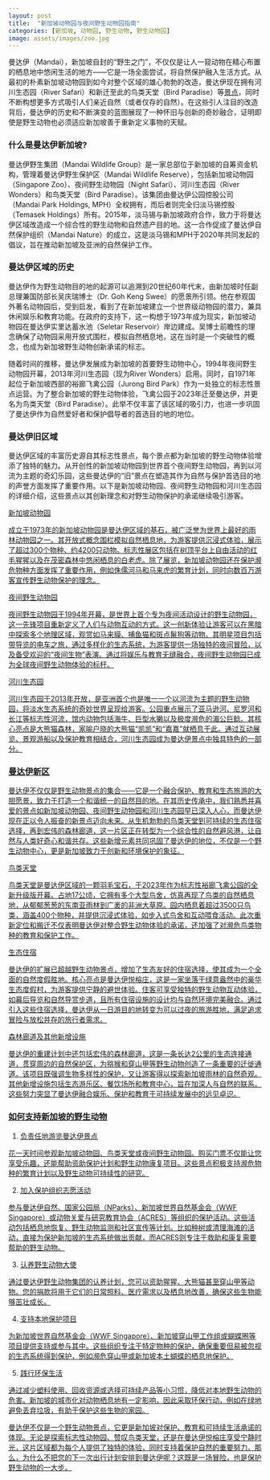 ```yaml
---
layout: post
title:  "新加坡动物园与夜间野生动物园指南"
categories: [新加坡, 动物园, 野生动物, 野生动物园]
image: assets/images/zoo.jpg
---
```


曼达伊（Mandai），新加坡自封的“野生之门”，不仅仅是让人一窥动物在精心布置的栖息地中悠闲生活的地方——它是一场全面尝试，将自然保护融入生活方式。从最初的朴素新加坡动物园到如今对整个区域的雄心勃勃的改造，曼达伊现在拥有河川生态园（River Safari）和新迁至此的鸟类天堂（Bird Paradise）等[景点](https://fromhktosg.github.io/zh/singapore-travel-itinerary/)，同时不断构想更多方式吸引人们亲近自然（或者仅存的自然）。在这些引人注目的改造背后，曼达伊的历史和不断演变的蓝图展现了一种怀旧与创新的奇妙融合，证明即使是野生动物也必须适应新加坡善于重新定义事物的天赋。

### 什么是曼达伊新加坡?

曼达伊野生集团（Mandai Wildlife Group）是一家总部位于新加坡的自筹资金机构，管理着曼达伊野生保护区（Mandai Wildlife Reserve），包括新加坡动物园（Singapore Zoo）、夜间野生动物园（Night Safari）、河川生态园（River Wonders）和鸟类天堂（Bird Paradise）。该集团由曼达伊公园控股公司（Mandai Park Holdings, MPH）全权拥有，而后者则完全归淡马锡控股（Temasek Holdings）所有。2015年，淡马锡与新加坡政府合作，致力于将曼达伊区域改造成一个综合性的野生动物和自然遗产目的地。这一合作促成了曼达伊自然保护组织（Mandai Nature）的成立，这是淡马锡和MPH于2020年共同发起的倡议，旨在推动新加坡及亚洲的自然保护工作。

### 曼达伊区域的历史

曼达伊作为野生动物目的地的起源可以追溯到20世纪60年代末，由新加坡时任副总理兼国防部长吴庆瑞博士（Dr. Goh Keng Swee）的愿景所引领。他在参观国外著名动物园后，受到启发，看到了在新加坡建立一个世界级动物园的潜力，兼具休闲娱乐和教育功能。在政府的支持下，这一构想于1973年成为现实，新加坡动物园在曼达伊实里达蓄水池（Seletar Reservoir）岸边建成。吴博士前瞻性的理念确保了动物园采用开放式围栏，模拟自然栖息地，这在当时是一个突破性的概念，也成为新加坡野生动物创新承诺的标志。

随着时间的推移，曼达伊发展成为新加坡的首要野生动物中心，1994年夜间野生动物园开幕，2013年河川生态园（现为River Wonders）启用。同时，自1971年起位于新加坡西部的裕廊飞禽公园（Jurong Bird Park）作为一处独立的标志性景点运营。为了整合新加坡的野生动物体验，飞禽公园于2023年迁至曼达伊，并更名为鸟类天堂（Bird Paradise）。此举不仅丰富了该区域的吸引力，也进一步巩固了曼达伊作为自然爱好者和保护倡导者的首选目的地的地位。

### 曼达伊旧区域

曼达伊区域的丰富历史源自其标志性景点，每个景点都为新加坡的野生动物体验增添了独特的魅力。从开创性的新加坡动物园到世界首个夜间野生动物园，再到以河流为主题的奇幻乐园，这些曼达伊的“旧”景点在塑造其作为自然与保护首选目的地的声誉方面发挥了重要作用。以下是新加坡动物园、夜间野生动物园和河川生态园的详细介绍，这些景点以其创新理念和对野生动物保护的承诺继续吸引游客。

<u>新加坡动物园<u>

成立于1973年的新加坡动物园是曼达伊区域的基石，被广泛誉为世界上最好的雨林动物园之一。其开放式概念围栏模拟自然栖息地，为游客提供沉浸式体验，展示了超过300个物种、约4200只动物。标志性展区包括在树顶平台上自由活动的红毛猩猩以及在茂密森林中悠闲栖息的白老虎。除了展览，新加坡动物园还在保护濒危物种方面发挥了重要作用，例如侏儒河马和马来虎的繁育计划，同时向数百万游客宣传野生动物保护的理念。

<u>夜间野生动物园<u>

夜间野生动物园于1994年开幕，是世界上首个专为夜间活动设计的野生动物园，这一先锋项目重新定义了人们与动物互动的方式。这一创新体验让游客可以在黑暗中探索多个地理区域，观赏如马来貘、捕鱼猫和斑点鬣狗等动物。其明星项目包括带导览的电车之旅，通过多样化的生态系统，为游客提供一场独特的夜间冒险，以及备受欢迎的“夜间生物”表演。通过将娱乐与教育无缝融合，夜间野生动物园已成为全球夜间野生动物体验的标杆。

<u>河川生态园<u>

河川生态园于2013年开放，是亚洲首个也是唯一一个以河流为主题的野生动物园，将淡水生态系统的奇妙世界呈现给游客。公园重点展示了亚马逊河、尼罗河和长江等标志性河流，馆内动物包括海牛、巨型水獭以及极度濒危的湄公巨鲶。其核心亮点是大熊猫森林，家喻户晓的大熊猫“凯凯”和“嘉嘉”就栖息于此。通过互动展览、景观游船以及保护教育相结合，河川生态园成为曼达伊景点中独具特色的一部分。

### 曼达伊新区

曼达伊不仅仅是野生动物景点的集合——它是一个融合保护、教育和生态旅游的大胆愿景，致力于打造一个和谐统一的自然目的地。在其历史传承中，我们熟悉并喜爱的景点如新加坡动物园、夜间野生动物园和河川生态园早已深入人心，而曼达伊现在正以令人振奋的新景点迈向未来。从生机勃勃的鸟类天堂到可持续的生态住宿选择，再到宏伟的森林廊道，这一片区正在转型为一个综合性的自然避风港，让自然与人类好奇心和谐共存。这些新增元素共同巩固了曼达伊的地位，不仅是一个野生动物中心，更是新加坡致力于创新和环境保护的象征。

<u>鸟类天堂<u>

鸟类天堂是曼达伊区域的一颗羽毛宝石，于2023年作为标志性裕廊飞禽公园的全新升级版开幕。占地17公顷，它拥有多个大型鸟舍，仿真再现了鸟类的自然栖息地，从郁郁葱葱的东南亚雨林到广袤的非洲大草原。园内栖息着超过3500只鸟类，涵盖400个物种，并提供沉浸式体验，如步入式鸟舍和互动喂食活动。此次重新定位和搬迁不仅表明曼达伊对整合野生动物体验的承诺，还加强了对濒危鸟类物种的教育和保护工作。

<u>生态住宿<u>

曼达伊的扩展已超越野生动物景点，增加了生态友好的住宿选择，使其成为一个全面的自然度假胜地。核心亮点是曼达伊悦榕庄，这是一家坐落于绿意盎然中的豪华生态度假村，为游客提供宁静的避世体验。住客可享受独特的野生动物互动体验，如幕后导览和自然导赏步道，且所有住宿设施的设计均与自然环境完美融合。通过引入这些住宿选择，曼达伊从一日游目的地转变为可以过夜的旅游胜地，满足追求冒险与放松并存的旅行者需求。

<u>森林廊道及其他新增设施<u>

曼达伊的重建计划中还包括宏伟的森林廊道，这是一条长达2公里的生态连接通道，贯穿周边的自然保护区，为猕猴和穿山甲等野生动物创造了一条重要的迁徙通道。该项目既强调生物多样性的保护，又让游客得以探索新加坡雨林的自然奇观。其他新增设施包括生态游乐区、餐饮场所和教育中心，旨在加深人与自然的联系。这些努力突显了曼达伊融合娱乐、保护和教育于可持续发展中的远见卓识。

### 如何支持新加坡的野生动物

1. 负责任地游览曼达伊景点

花一天时间参观新加坡动物园、鸟类天堂或夜间野生动物园。购买门票不仅能让您享受乐趣，还能帮助资助保护计划和野生动物康复项目。这些景点积极支持濒危物种的繁育计划以及野生动物可持续性的研究。

2. 加入保护组织志愿活动

参与曼达伊自然、国家公园局（NParks）、新加坡世界自然基金会（WWF Singapore）或动物关爱与研究教育协会（ACRES）等组织的保护活动。这些活动包括栖息地恢复、野生动物监测和社区宣传等计划。比如种树或清理海滩的活动，直接为保护新加坡的生态系统做出贡献，而ACRES则专注于救助和康复需要帮助的野生动物。

3. 认养野生动物大使

通过曼达伊野生动物集团的认养计划，您可以资助猩猩、大熊猫甚至穿山甲等动物。您的捐款将用于它们的日常照料、医疗需求以及栖息地改善，确保这些生物能够茁壮成长。

4. 支持本地保护项目

为新加坡世界自然基金会（WWF Singapore）、新加坡穿山甲工作组或蝴蝶圈等项目提供支持或参与其中。这些组织专注于特定物种的保护，确保重要但易被忽视的生态系统得到保护，例如濒危穿山甲或新加坡本土蝴蝶的栖息地保护。

5. 践行环保生活

通过减少塑料使用、回收资源或选择可持续产品等小习惯，降低对本地野生动物的危害。新加坡的城市化对动物栖息地有一定影响，因此采取环保行动，例如在绿地避免丢弃垃圾，有助于保护这些生物的家园。

曼达伊不仅是一个野生动物景点，它更是新加坡对保护、教育和可持续生活承诺的体现。无论是探索标志性动物园、赞叹鸟类天堂，还是在曼达伊悦榕庄享受宁静时光，这片区域都为每个人提供了独特的体验，同时支持着保护自然的重要努力。那么，为什么不把您的下一次出行计划安排到曼达伊呢？这既是一场冒险，也是保护野生动物的一大步。

